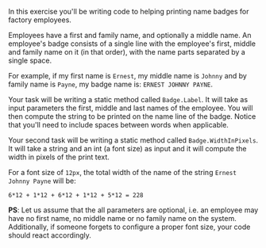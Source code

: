 In this exercise you'll be writing code to helping printing name
badges for factory employees.

Employees have a first and family name, and optionally a middle name. An employee's badge consists of a single line with the employee's first, middle and family name on it (in that order), with the name parts separated by a single space.

For example, if my first name is `Ernest`, my middle name is `Johnny`
and by family name is `Payne`, my badge name is: `ERNEST JOHNNY
PAYNE`.

Your task will be writing a static method called `Badge.Label`. It
will take as input parameters the first, middle and last names of the
employee. You will then compute the string to be printed on the name
line of the badge. Notice that you'll need to include spaces between
words when applicable.

Your second task will be writing a static method called
`Badge.WidthInPixels`. It will take a string and an int (a font size) as
input and it will compute the width in pixels of the print text.

For a font size of `12px`, the total width of the name of the string
`Ernest Johnny Payne` will be:

```
6*12 + 1*12 + 6*12 + 1*12 + 5*12 = 228
```

**PS**: Let us assume that the all parameters are optional, i.e. an
employee may have no first name, no middle name or no family name on
the system. Additionally, if someone forgets to configure a proper font
size, your code should react accordingly.
